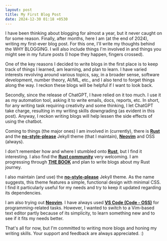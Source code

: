 ```yaml
---
layout: post
title: My First Blog Post
date: 2024-12-30 01:18 +0530
---
```

I have been thinking about blogging for almost a year, but it never caught on for some reason. Finally, after months, here I am (at the end of 2024), writing my first-ever blog post. For this one, I'll write my thoughts behind the WHY BLOGGING. I will also include things I'm involved in and things you might see in my future posts (I hope they happen, fingers crossed).

One of the key reasons I decided to write blogs in the first place is to keep track of things I learned, am learning, and plan to learn. I have varied interests revolving around various topics, say, in a broader sense, software development, number theory, AI/ML, etc., and I also tend to forget things along the way. I reckon these blogs will be helpful if I want to look back.

Secondly, since the release of ChatGPT, I have relied on it too much. I use it as my automation tool, asking it to write emails, docs, reports, etc. In short, for any writing task requiring creativity and some thinking, I let ChatGPT take charge, resulting in my writing skills downgrading (as evident in this post). Anyway, I reckon writing blogs will help lessen the side effects of using the chatbot.

Coming to things (the major ones) I am involved in (currently), there is [**Rust**](https://www.rust-lang.org/) and the [**no-style-please**](https://github.com/riggraz/no-style-please) Jekyll theme (that I maintain), [**Neovim**](https://neovim.io/) and OSS (always).

I don't remember how and where I stumbled onto [**Rust**](https://www.rust-lang.org/), but I find it interesting. I also find the [**Rust community**](https://github.com/rust-lang) very welcoming. I am progressing through [**THE BOOK**](https://doc.rust-lang.org/stable/book/) and plan to write blogs about my Rust journey.

I also maintain (and use) the [**no-style-please**](https://github.com/riggraz/no-style-please) Jekyll theme. As the name suggests, this theme features a simple, functional design with minimal CSS. I find it particularly useful for my needs and try to keep it updated regarding its dependencies.

I am also trying out [**Neovim**](https://neovim.io/). I have always used [**VS Code (Code - OSS)**](https://code.visualstudio.com/) for programming-related tasks. However, I wanted to switch to a Vim-based text editor partly because of its simplicity, to learn something new and to see if it fits my needs better.

That's all for now, but I'm committed to writing more blogs and honing my writing skills. Your support and feedback are always appreciated. :)

<meta name="fediverse:creator" content="@tanvincible@mastodon.social">